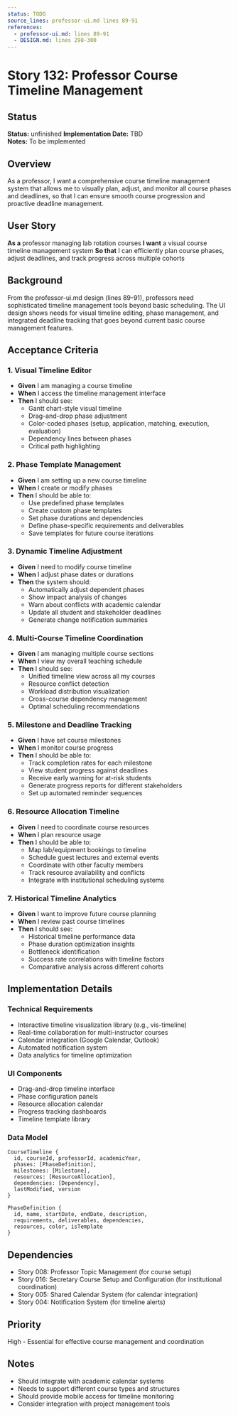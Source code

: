 ```yaml
---
status: TODO
source_lines: professor-ui.md lines 89-91
references:
  - professor-ui.md: lines 89-91
  - DESIGN.md: lines 298-300
---
```

# Story 132: Professor Course Timeline Management

## Status
**Status:** unfinished
**Implementation Date:** TBD  
**Notes:** To be implemented

## Overview
As a professor, I want a comprehensive course timeline management system that allows me to visually plan, adjust, and monitor all course phases and deadlines, so that I can ensure smooth course progression and proactive deadline management.

## User Story
**As a** professor managing lab rotation courses
**I want** a visual course timeline management system
**So that** I can efficiently plan course phases, adjust deadlines, and track progress across multiple cohorts

## Background
From the professor-ui.md design (lines 89-91), professors need sophisticated timeline management tools beyond basic scheduling. The UI design shows needs for visual timeline editing, phase management, and integrated deadline tracking that goes beyond current basic course management features.

## Acceptance Criteria

### 1. Visual Timeline Editor
- **Given** I am managing a course timeline
- **When** I access the timeline management interface
- **Then** I should see:
  - Gantt chart-style visual timeline
  - Drag-and-drop phase adjustment
  - Color-coded phases (setup, application, matching, execution, evaluation)
  - Dependency lines between phases
  - Critical path highlighting

### 2. Phase Template Management
- **Given** I am setting up a new course timeline
- **When** I create or modify phases
- **Then** I should be able to:
  - Use predefined phase templates
  - Create custom phase templates
  - Set phase durations and dependencies
  - Define phase-specific requirements and deliverables
  - Save templates for future course iterations

### 3. Dynamic Timeline Adjustment
- **Given** I need to modify course timeline
- **When** I adjust phase dates or durations
- **Then** the system should:
  - Automatically adjust dependent phases
  - Show impact analysis of changes
  - Warn about conflicts with academic calendar
  - Update all student and stakeholder deadlines
  - Generate change notification summaries

### 4. Multi-Course Timeline Coordination
- **Given** I am managing multiple course sections
- **When** I view my overall teaching schedule
- **Then** I should see:
  - Unified timeline view across all my courses
  - Resource conflict detection
  - Workload distribution visualization
  - Cross-course dependency management
  - Optimal scheduling recommendations

### 5. Milestone and Deadline Tracking
- **Given** I have set course milestones
- **When** I monitor course progress
- **Then** I should be able to:
  - Track completion rates for each milestone
  - View student progress against deadlines
  - Receive early warning for at-risk students
  - Generate progress reports for different stakeholders
  - Set up automated reminder sequences

### 6. Resource Allocation Timeline
- **Given** I need to coordinate course resources
- **When** I plan resource usage
- **Then** I should be able to:
  - Map lab/equipment bookings to timeline
  - Schedule guest lectures and external events
  - Coordinate with other faculty members
  - Track resource availability and conflicts
  - Integrate with institutional scheduling systems

### 7. Historical Timeline Analytics
- **Given** I want to improve future course planning
- **When** I review past course timelines
- **Then** I should see:
  - Historical timeline performance data
  - Phase duration optimization insights
  - Bottleneck identification
  - Success rate correlations with timeline factors
  - Comparative analysis across different cohorts

## Implementation Details

### Technical Requirements
- Interactive timeline visualization library (e.g., vis-timeline)
- Real-time collaboration for multi-instructor courses
- Calendar integration (Google Calendar, Outlook)
- Automated notification system
- Data analytics for timeline optimization

### UI Components
- Drag-and-drop timeline interface
- Phase configuration panels
- Resource allocation calendar
- Progress tracking dashboards
- Timeline template library

### Data Model
```
CourseTimeline {
  id, courseId, professorId, academicYear,
  phases: [PhaseDefinition],
  milestones: [Milestone],
  resources: [ResourceAllocation],
  dependencies: [Dependency],
  lastModified, version
}

PhaseDefinition {
  id, name, startDate, endDate, description,
  requirements, deliverables, dependencies,
  resources, color, isTemplate
}
```

## Dependencies
- Story 008: Professor Topic Management (for course setup)
- Story 016: Secretary Course Setup and Configuration (for institutional coordination)
- Story 005: Shared Calendar System (for calendar integration)
- Story 004: Notification System (for timeline alerts)

## Priority
High - Essential for effective course management and coordination

## Notes
- Should integrate with academic calendar systems
- Needs to support different course types and structures
- Should provide mobile access for timeline monitoring
- Consider integration with project management tools
